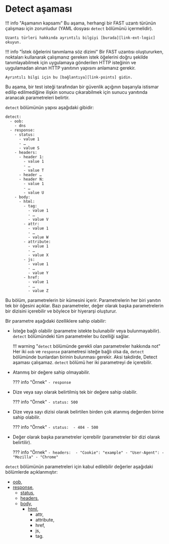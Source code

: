 [link-points]:      ../points/intro.md
[link-ext-logic]:   ../logic.md

[anchor1]:      parameters.md#oob
[anchor2]:      parameters.md#response
[anchor3]:      parameters.md#checking-the-http-statuses
[anchor4]:      parameters.md#checking-the-http-headers
[anchor5]:      parameters.md#checking-the-body-of-the-http-response
[anchor6]:      parameters.md#checking-the-html-markup


# Detect aşaması

!!! info "Aşamanın kapsamı"
    Bu aşama, herhangi bir FAST uzantı türünün çalışması için zorunludur (YAML dosyası `detect` bölümünü içermelidir).
  
    Uzantı türleri hakkında ayrıntılı bilgiyi [burada][link-ext-logic] okuyun.

!!! info "İstek öğelerini tanımlama söz dizimi"
    Bir FAST uzantısı oluştururken, noktaları kullanarak çalışmanız gereken istek öğelerini doğru şekilde tanımlayabilmek için uygulamaya gönderilen HTTP isteğinin ve uygulamadan alınan HTTP yanıtının yapısını anlamanız gerekir. 

    Ayrıntılı bilgi için bu [bağlantıya][link-points] gidin.

Bu aşama, bir test isteği tarafından bir güvenlik açığının başarıyla istismar edilip edilmediğine ilişkin sonucu çıkarabilmek için sunucu yanıtında aranacak parametreleri belirtir.

`detect` bölümünün yapısı aşağıdaki gibidir:

```
detect:
  - oob:
    - dns
  - response:
    - status:
      - value 1
      - …
      - value S
    - headers:
      - header 1: 
        - value 1
        - …
        - value T
      - header …
      - header N:
        - value 1
        - …
        - value U
    - body:
      - html:
        - tag:
          - value 1
          - …
          - value V
        - attr:
          - value 1
          - …
          - value W
        - attribute:
          - value 1
          - …
          - value X
        - js:
          - value 1
          - …
          - value Y
        - href:
          - value 1
          - …
          - value Z
```

Bu bölüm, parametrelerin bir kümesini içerir. Parametrelerin her biri yanıtın tek bir öğesini açıklar. Bazı parametreler, değer olarak başka parametrelerin bir dizisini içerebilir ve böylece bir hiyerarşi oluşturur.

Bir parametre aşağıdaki özelliklere sahip olabilir:
* İsteğe bağlı olabilir (parametre istekte bulunabilir veya bulunmayabilir). `detect` bölümündeki tüm parametreler bu özelliği sağlar.
 
    !!! warning "`detect` bölümünde gerekli olan parametreler hakkında not"
        Her iki `oob` ve `response` parametresi isteğe bağlı olsa da, `detect` bölümünde bunlardan birinin bulunması gerekir. Aksi takdirde, Detect aşaması çalışamaz. `detect` bölümü her iki parametreyi de içerebilir.

* Atanmış bir değere sahip olmayabilir.  
    
    ??? info "Örnek"
        ```
        - response
        ```    

* Dize veya sayı olarak belirtilmiş tek bir değere sahip olabilir.
    
    ??? info "Örnek"
        ```
        - status: 500
        ```

* Dize veya sayı dizisi olarak belirtilen birden çok atanmış değerden birine sahip olabilir. 
    
    ??? info "Örnek"
        ```
            - status: 
                - 404
                - 500
        ```

* Değer olarak başka parametreler içerebilir (parametreler bir dizi olarak belirtilir).
    
    ??? info "Örnek"
        ```
            - headers: 
                - "Cookie": "example"
                - "User-Agent":
                    - "Mozilla"
                    - "Chrome"
        ```

`detect` bölümünün parametreleri için kabul edilebilir değerler aşağıdaki bölümlerde açıklanmıştır:
* [oob][anchor1],
* [response][anchor2],
    * [status][anchor3],
    * [headers][anchor4],
    * [body][anchor5],
        * [html][anchor6],
            * attr,
            * attribute,
            * href,
            * js,
            * tag.